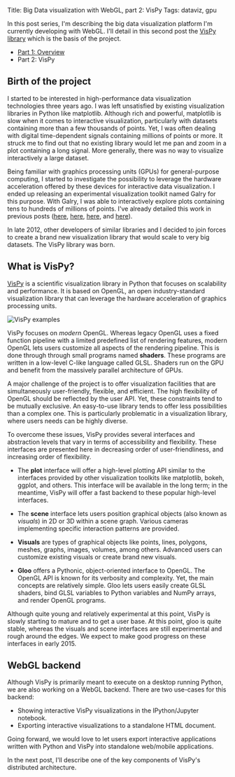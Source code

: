 Title: Big Data visualization with WebGL, part 2: VisPy
Tags: dataviz, gpu

In this post series, I'm describing the big data visualization platform I'm currently developing with WebGL. I'll detail in this second post the [VisPy library](http://vispy.org) which is the basis of the project.

<!-- PELICAN_END_SUMMARY -->

* [Part 1: Overview]({static}2014-10-15-big-data-visualization-webgl-part1.md)
* Part 2: VisPy

## Birth of the project

I started to be interested in high-performance data visualization technologies three years ago. I was left unsatisfied by existing visualization libraries in Python like matplotlib. Although rich and powerful, matplotlib is slow when it comes to interactive visualization, particularly with datasets containing more than a few thousands of points. Yet, I was often dealing with digital time-dependent signals containing millions of points or more. It struck me to find out that no existing library would let me pan and zoom in a plot containing a long signal. More generally, there was no way to visualize interactively a large dataset.

Being familiar with graphics processing units (GPUs) for general-purpose computing, I started to investigate the possibility to leverage the hardware acceleration offered by these devices for interactive data visualization. I ended up releasing an experimental visualization toolkit named Galry for this purpose. With Galry, I was able to interactively explore plots containing tens to hundreds of millions of points. I've already detailed this work in previous posts ([here]({static}2012-10-24-introducing-galry.md), [here]({static}2012-11-05-shaders-opengl.md), [here]({static}2012-11-30-galrys-story-or-the-quest-of-multi-million-plots.md), and [here]({static}2013-04-04-hardware-accelerated-interactive-data-visualization-in-python.md)).

In late 2012, other developers of similar libraries and I decided to join forces to create a brand new visualization library that would scale to very big datasets. The VisPy library was born.

## What is VisPy?

[VisPy](http://vispy.org) is a scientific visualization library in Python that focuses on scalability and performance. It is based on OpenGL, an open industry-standard visualization library that can leverage the hardware acceleration of graphics processing units.

![VisPy examples]({static}images/vispy-examples.png)

VisPy focuses on *modern* OpenGL. Whereas legacy OpenGL uses a fixed function pipeline with a limited predefined list of rendering features, modern OpenGL lets users customize all aspects of the rendering pipeline. This is done through through small programs named **shaders**. These programs are written in a low-level C-like language called GLSL. Shaders run on the GPU and benefit from the massively parallel architecture of GPUs.

A major challenge of the project is to offer visualization facilities that are simultaneously user-friendly, flexible, and efficient. The high flexibility of OpenGL should be reflected by the user API. Yet, these constraints tend to be mutually exclusive. An easy-to-use library tends to offer less possibilities than a complex one. This is particularly problematic in a visualization library, where users needs can be highly diverse.

To overcome these issues, VisPy provides several interfaces and abstraction levels that vary in terms of accessibility and flexibility. These interfaces are presented here in decreasing order of user-friendliness, and increasing order of flexibility.

* The **plot** interface will offer a high-level plotting API similar to the interfaces provided by other visualization toolkits like matplotlib, bokeh, ggplot, and others. This interface will be available in the long term; in the meantime, VisPy will offer a fast backend to these popular high-level interfaces.

* The **scene** interface lets users position graphical objects (also known as *visuals*) in 2D or 3D within a scene graph. Various cameras implementing specific interaction patterns are provided.

* **Visuals** are types of graphical objects like points, lines, polygons, meshes, graphs, images, volumes, among others. Advanced users can customize existing visuals or create brand new visuals.

* **Gloo** offers a Pythonic, object-oriented interface to OpenGL. The OpenGL API is known for its verbosity and complexity. Yet, the main concepts are relatively simple. Gloo lets users easily create GLSL shaders, bind GLSL variables to Python variables and NumPy arrays, and render OpenGL programs.

Although quite young and relatively experimental at this point, VisPy is slowly starting to mature and to get a user base. At this point, gloo is quite stable, whereas the visuals and scene interfaces are still experimental and rough around the edges. We expect to make good progress on these interfaces in early 2015.

## WebGL backend

Although VisPy is primarily meant to execute on a desktop running Python, we are also working on a WebGL backend. There are two use-cases for this backend:

* Showing interactive VisPy visualizations in the IPython/Jupyter notebook.
* Exporting interactive visualizations to a standalone HTML document.

Going forward, we would love to let users export interactive applications written with Python and VisPy into standalone web/mobile applications.

In the next post, I'll describe one of the key components of VisPy's distributed architecture.
